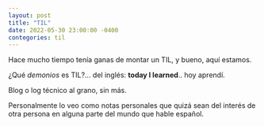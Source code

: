 ```yaml
---
layout: post
title: "TIL"
date: 2022-05-30 23:00:00 -0400
contegories: til
---
```


Hace mucho tiempo tenía ganas de montar un TIL, y bueno, aquí estamos.

¿Qué _demonios_ es TIL?... del inglés: **today I learned**.. hoy aprendí.

Blog o log técnico al grano, sin más. 

Personalmente lo veo como notas personales que quizá sean del interés de otra
persona en alguna parte del mundo que hable español.

